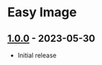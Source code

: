 # Easy Image

## [1.0.0] - 2023-05-30

- Initial release

[1.0.0]: (https://github.com/acalvino4/craft-easy-image/releases/tag/1.0.0)
